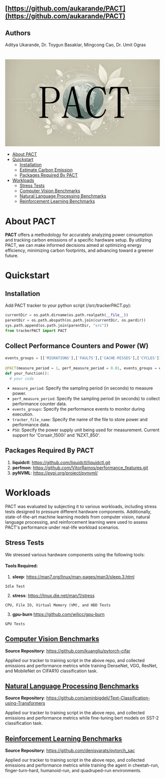 ## [https://github.com/aukarande/PACT](https://github.com/aukarande/PACT)

## Authors
Aditya Ukarande, Dr. Toygun Basaklar, Mingcong Cao, Dr. Umit Ogras
#
![banner](src/Banner1.jpg)
- [About PACT ](#about-codecarbon-)
- [Quickstart ](#quickstart-)
    - [Installation ](#installation-)
    - [Estimate Carbon Emission ](#start-to-estimate-your-impact-)
    - [Packages Required By PACT](#packages-required-by-pact-)
- [Workloads ](#workloads-)
    - [Stress Tests ](#stress-tests-)
    - [Computer Vision Benchmarks ](#cv-bm-)
    - [Natural Language Processing Benchmarks ](#nlp-bm-)
    - [Reinforcement Learning Benchmarks ](#rl-bm-)

# About PACT

**PACT** offers a methodology for accurately analyzing power consumption and tracking carbon emissions of a specific hardware setup. By utilizing PACT, we can make informed decisions aimed at optimizing energy efficiency, minimizing carbon footprints, and advancing toward a greener future.


# Quickstart

## Installation

Add PACT tracker to your python script (/src/trackerPACT.py):

```python
currentDir = os.path.dirname(os.path.realpath(__file__))
parentDir = os.path.abspath(os.path.join(currentDir, os.pardir))
sys.path.append(os.path.join(parentDir, "src"))
from trackerPACT import PACT
```

## Collect Performance Counters and Power (W)

```python
events_groups = [['MIGRATIONS'],['FAULTS'],['CACHE-MISSES'],['CYCLES']]

@PACT(measure_period = 1, perf_measure_period = 0.01, events_groups = events_groups, tracker_file_name = "./PACT.csv", PSU = "Corsair_1500i")
def your_function():
  # your code
  ```

- `measure_period`: Specify the sampling period (in seconds) to measure power.
- `perf_measure_period`: Specify the sampling period (in seconds) to collect performance counter data.
- `events_groups`: Specify the performance events to monitor during execution.
- `tracker_file_name`: Specify the name of the file to store power and performance data.
- `PSU`: Specify the power supply unit being used for measurement. Current support for 'Corsair_1500i' and 'NZXT_850'.


## Packages Required By PACT

1) **liquidctl**: https://github.com/liquidctl/liquidctl.git
2) **perfmon**: https://github.com/VitorRamos/performance_features.git
3) **pyNVML**: https://pypi.org/project/pynvml/

# Workloads

PACT was evaluated by subjecting it to various workloads, including stress tests designed to pressure different hardware components. Additionally, state-of-the-art machine learning models from computer vision, natural language processing, and reinforcement learning were used to assess PACT's performance under real-life workload scenarios.

## Stress Tests

We stressed various hardware components using the following tools:

#### Tools Required:
1) **sleep**: https://man7.org/linux/man-pages/man3/sleep.3.html
```
Idle Test
```
2) **stress**: https://linux.die.net/man/1/stress
```
CPU, File IO, Virtual Memory (VM), and HDD Tests
```

3) **gpu-burn** https://github.com/wilicc/gpu-burn
```
GPU Tests
```

## [Computer Vision Benchmarks](CV)
**Source Repository**: https://github.com/kuangliu/pytorch-cifar

Applied our tracker to training script in the above repo, and collected emissions and performance metrics while training DenseNet, VGG, ResNet, and MobileNet on CIFAR10 classification task.

## [Natural Language Processing Benchmarks](NLP)

**Source Repository**: https://github.com/aminbigdeli/Text-Classification-using-Transformers

Applied our tracker to training script in the above repo, and collected emissions and performance metrics while fine-tuning bert models on SST-2 classification task.

## [Reinforcement Learning Benchmarks](RL)

**Source Repository**: https://github.com/denisyarats/pytorch_sac

Applied our tracker to training script in the above repo, and collected emissions and performance metrics while training the agent in cheetah-run, finger-turn-hard, humanoid-run, and quadruped-run environments.
